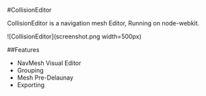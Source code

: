 #CollisionEditor

CollisionEditor is a navigation mesh Editor, Running on node-webkit.

![CollisionEditor](screenshot.png width=500px)


##Features

* NavMesh Visual Editor
* Grouping
* Mesh Pre-Delaunay
* Exporting
